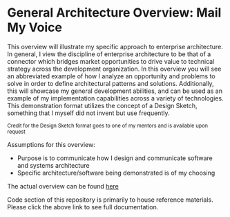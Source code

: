 # General Architecture Overview: Mail My Voice

This overview will illustrate my specific approach to enterprise architecture. In general, I view the discipline of enterprise architecture to be that of a connector which bridges market opportunities to drive value to technical strategy across the development organization. In this overview you will see an abbreviated example of how I analyze an opportunity and problems to solve in order to define architectural patterns and solutions. Additionally, this will showcase my general development abilities, and can be used as an example of my implementation capabilities across a variety of technologies. This demonstration format utilizes the concept of a Design Sketch, something that I myself did not invent but use frequently.

<small>Credit for the Design Sketch format goes to one of my mentors and is available upon request</small>

Assumptions for this overview:
* Purpose is to communicate how I design and communicate software and systems architecture
* Specific architecture/software being demonstrated is of my choosing

The actual overview can be found [here](https://github.com/theBoEffect/mmv-architecture-demo/wiki)

Code section of this repository is primarily to house reference materials. Please click the above link to see full documentation.
